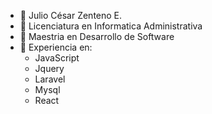 - 👋 Julio César Zenteno E.
- 👀 Licenciatura en Informatica Administrativa
- 🌱 Maestria en Desarrollo de Software
- 💞️ Experiencia en:
    - JavaScript
    - Jquery
    - Laravel
    - Mysql
    - React

<!---
JULIO060288/JULIO060288 is a ✨ special ✨ repository because its `README.md` (this file) appears on your GitHub profile.
You can click the Preview link to take a look at your changes.
--->

